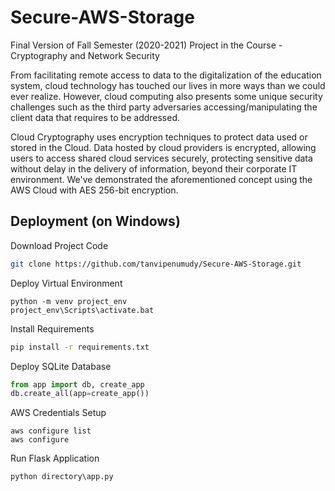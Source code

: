 # Secure-AWS-Storage
Final Version of Fall Semester (2020-2021) Project in the Course - Cryptography and Network Security

From facilitating remote access to data to the digitalization of the education system, cloud technology has touched our lives in more ways than we could ever realize. However, cloud computing also presents some unique security challenges such as the third party adversaries accessing/manipulating the client data that requires to be addressed.

Cloud Cryptography uses encryption techniques to protect data used or stored in the Cloud. Data hosted by cloud providers is encrypted, allowing users to access shared cloud services securely, protecting sensitive data without delay in the delivery of information, beyond their corporate IT environment. We've demonstrated the aforementioned concept using the AWS Cloud with AES 256-bit encryption.

## Deployment (on Windows)
Download Project Code
```bash
git clone https://github.com/tanvipenumudy/Secure-AWS-Storage.git
```
Deploy Virtual Environment 
```
python -m venv project_env
project_env\Scripts\activate.bat
```
Install Requirements
```bash 
pip install -r requirements.txt
```
Deploy SQLite Database
```python
from app import db, create_app
db.create_all(app=create_app())
```
AWS Credentials Setup
```
aws configure list
aws configure
```
Run Flask Application
```
python directory\app.py
```
